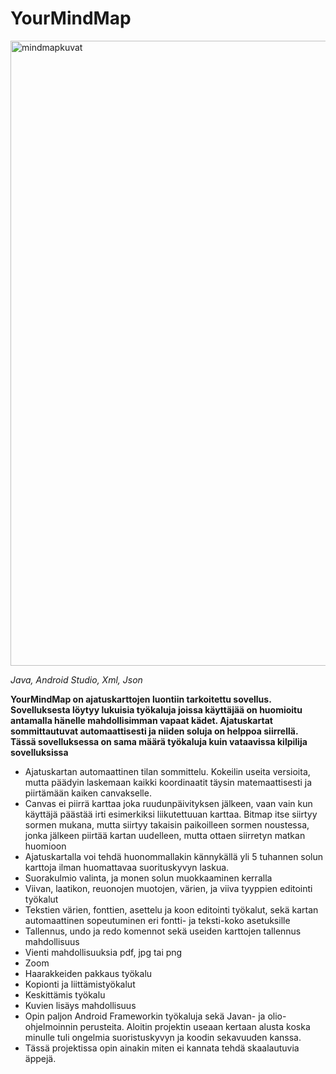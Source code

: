 # YourMindMap
<img width="1000" alt="mindmapkuvat" src="https://user-images.githubusercontent.com/117892331/225334535-7bde7267-faad-462e-b74a-196fc8fd7286.png">

*Java, Android Studio, Xml, Json*

**YourMindMap on ajatuskarttojen luontiin tarkoitettu sovellus. Sovelluksesta löytyy lukuisia työkaluja joissa käyttäjää on huomioitu antamalla hänelle mahdollisimman vapaat kädet. Ajatuskartat sommittautuvat automaattisesti ja niiden soluja on helppoa siirrellä. Tässä sovelluksessa on sama määrä työkaluja kuin vataavissa kilpilija sovelluksissa**

- Ajatuskartan automaattinen tilan sommittelu. Kokeilin useita versioita, mutta päädyin laskemaan kaikki koordinaatit täysin matemaattisesti ja piirtämään kaiken canvakselle.
- Canvas ei piirrä karttaa joka ruudunpäivityksen jälkeen, vaan vain kun käyttäjä päästää irti esimerkiksi liikutettuuan karttaa. Bitmap itse siirtyy sormen mukana, mutta siirtyy takaisin paikoilleen sormen noustessa, jonka jälkeen piirtää kartan uudelleen, mutta ottaen siirretyn matkan huomioon
- Ajatuskartalla voi tehdä huonommallakin kännykällä yli 5 tuhannen solun karttoja ilman huomattavaa suorituskyvyn laskua.
- Suorakulmio valinta, ja monen solun muokkaaminen kerralla
- Viivan, laatikon, reuonojen muotojen, värien, ja viiva tyyppien editointi työkalut
- Tekstien värien, fonttien, asettelu ja koon editointi työkalut, sekä kartan automaattinen sopeutuminen eri fontti- ja teksti-koko asetuksille
- Tallennus, undo ja redo komennot sekä useiden karttojen tallennus mahdollisuus
- Vienti mahdollisuuksia pdf, jpg tai png
- Zoom
- Haarakkeiden pakkaus työkalu
- Kopionti ja liittämistyökalut
- Keskittämis työkalu
- Kuvien lisäys mahdollisuus
- Opin paljon Android Frameworkin työkaluja sekä Javan- ja olio-ohjelmoinnin perusteita. Aloitin projektin useaan kertaan alusta koska minulle tuli ongelmia suoristuskyvyn ja koodin sekavuuden kanssa. 
- Tässä projektissa opin ainakin miten ei kannata tehdä skaalautuvia äppejä.
